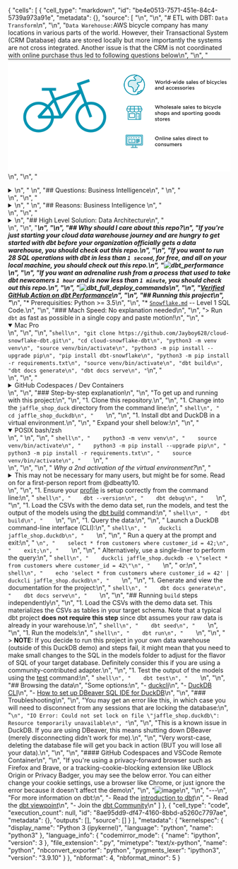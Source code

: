 {
 "cells": [
  {
   "cell_type": "markdown",
   "id": "be4e0513-7571-451e-84c4-5739a973a91e",
   "metadata": {},
   "source": [
    "\n",
    "<!-- ABOUT THE PROJECT -->\n",
    "# ETL with DBT:  `Data Transform`\n",
    "\n",
    "`Data Warehouse:`AWS bicycle company has many locations in various parts of the world. However, their Transactional System (CRM Database) data are stored locally but more importantly the systems are not cross integrated. Another issue is that the CRM is not coordinated with online purchase thus led to following questions below\n",
    "\n",
    "![header](images/logo.png)\n",
    "\n",
    "<details>\n",
    "<summary>\n",
    "    \n",
    "## Questions: Business Intelligence\n",
    "    \n",
    "</summary>\n",
    "        \n",
    "- How can we see FASTER what is happening now? \n",
    "- How is business changing over time? \n",
    "- How can we analyze the data more effectively? \n",
    "- How can we discover what is driving the positive trends? \n",
    "- How can we stop or reverse negative trends? \n",
    " \n",
    "</details>   \n",
    "\n",
    "<details>\n",
    "<summary>\n",
    "    \n",
    "## Reasons: Business Intelligence \n",
    "</summary>\n",
    "    \n",
    "- No consistency in pulling data from transaction system \n",
    "- Difficulty making comparisons and spotting trends over time  \n",
    "- Unable to respond quickly to sales trends or to changing customer behaviors \n",
    "- No Single Source of Truth (SSOT)\n",
    "</details>  \n",
    "\n",
    "<details>\n",
    "<summary>\n",
    "## High Level Solution: Data Architecture\n",
    "</summary>    \n",
    "\n",
    "- Design and develop data warehouse to support sales and marketing \n",
    "- Benefits include consistent reporting available on-demand quickly \n",
    "- Infrastructure will expand in the future to support more subject areas \n",
    "- Manage and Document business processes \n",
    "</details>   \n",
    "\n",
    "***\n",
    "<!-- GETTING STARTED -->\n",
    "## Why should I care about this repo?\n",
    "If you're just starting your cloud data warehouse journey and are hungry to get started with dbt before your organization officially gets a data warehouse, you should check out this repo.\n",
    "\n",
    "If you want to run 28 SQL operations with dbt in less than `1 second`, for free, and all on your local machine, you should check out this repo.\n",
    "![dbt_performance](images/dbt_performance.png)\n",
    "\n",
    "If you want an adrenaline rush from a process that used to take dbt newcomers `1 hour` and is now less than `1 minute`, you should check out this repo.\n",
    "\n",
    "![dbt_full_deploy_commands](images/dbt_full_deploy_commands.png)\n",
    "\n",
    "[Verified GitHub Action on dbt Performance](https://github.com/dbt-labs/jaffle_shop_duckdb/runs/7141529753?check_suite_focus=true#step:4:306)\n",
    "\n",
    "## Running this project\n",
    "***\n",
    "* Prerequisities: Python >= 3.5\n",
    "\n",
    "* [`Snowflake.md`](Starter-Code/Snowflake.sql) -- Level 1 SQL Code.\n",
    "\n",
    "### Mach Speed: No explanation needed\n",
    "\n",
    "> Run `dbt` as fast as possible in a single copy and paste motion!\n",
    "\n",
    "<details open>\n",
    "<summary>Mac Pro</summary>\n",
    "\n",
    "```shell\n",
    "git clone https://github.com/Jayboy628/cloud-snowflake-dbt.git\n",
    "cd cloud-snowflake-dbt\n",
    "python3 -m venv venv\n",
    "source venv/bin/activate\n",
    "python3 -m pip install --upgrade pip\n",
    "pip install dbt-snowflake\n",
    "python3 -m pip install -r requirements.txt\n",
    "source venv/bin/activate\n",
    "dbt build\n",
    "dbt docs generate\n",
    "dbt docs serve\n",
    "```\n",
    "</details>\n",
    "\n",
    "<details>\n",
    "<summary>GitHub Codespaces / Dev Containers </summary>\n",
    "\n",
    "#### Steps\n",
    "a. Create a Snowflake accoumt\n",
    "* [`Snowflake.md`](Starter-Code/Snowflake.sql) -- Level 1 SQL Code.\n",
    "* [`Snowflake.md`](Starter-Code/Snowflake.sql) -- Level 1 SQL Code.\n",
    "* [`Snowflake.md`](Starter-Code/Snowflake.sql) -- Level 1 SQL Code.\n",
    "* [`Snowflake.md`](Starter-Code/Snowflake.sql) -- Level 1 SQL Code.\n",
    "* [`Snowflake.md`](Starter-Code/Snowflake.sql) -- Level 1 SQL Code.\n",
    "\n",
    "1. Ensure you have [Codespaces](https://github.com/features/codespaces) enabled for your GitHub organization or turned on as a beta feature if you're an individual user\n",
    "2. Click the green **Code** button on near the top right of the page of this repo's homepage (you may already be on it)\n",
    "3. Instead of cloning the repo like you normally would, instead select the **Codespaces** tab of the pop out, then \"Create codespace on `duckdb`\"\n",
    "   ![dbt_full_deploy_commands](images/open_in_codespaces.png)\n",
    "4. Wait for codespace to boot (~1 min?)\n",
    "5. Decide whether you'd like to use the Web IDE or open the codespace in your local environment\n",
    "6. When the codespace opens, a Task pane will show up and call `dbt build` just to show you how it's done\n",
    "7. Decide whether or not you'd like the recommended extensions installed (like **dbt Power User extension**)\n",
    "8. Open up a new terminal and type:\n",
    "    ```\n",
    "    dbt build\n",
    "    ```\n",
    "9. Explore some of the bells and whistles (see below)\n",
    "\n",
    "If you don't have Codespaces or would like to just run the environment in a local Docker container, you can by:\n",
    "1. Install [Docker Desktop](https://www.docker.com/products/docker-desktop/)\n",
    "2. Install the VSCode [Dev Containers](https://marketplace.visualstudio.com/items?itemName=ms-vscode-remote.remote-containers) extension (formerly known as the \"Remote - Containers\" extension). Video tutorial [here](https://learn.microsoft.com/en-us/shows/beginners-series-to-dev-containers/installing-the-remote-containers-extension-2-of-8--beginners-series-to-dev-containers).\n",
    "2. Clone this repo and open it in VSCode\n",
    "1. First time: View > Command Palette > Remote-Containers: Open Folder in Container\n",
    "    - Wait for container to build -- expected to take several minutes\n",
    "    - Open a new terminal\n",
    "3. Subsequent times: Click **Reopen in Container** and wait for container to spin up\n",
    "   ![Reopen in Container](https://user-images.githubusercontent.com/8158673/181360469-c6f3eb94-6b65-4a8f-93a0-3438d182ee66.png)\n",
    "1. Continue on step 7 above\n",
    "\n",
    "\n",
    "#### bells and whistles\n",
    "\n",
    "There's some bells and whistles defined in the [.devcontainer.json]().devcontainer.json) that are worth calling out. Also a great reference is the [Setting up VSCode for dbt](https://dbt-msft.github.io/dbt-msft-docs/docs/guides/vscode_setup/) guide.\n",
    "\n",
    "1. there is syntax highlighting provided by the `vdcode-dbt` extension. However, it is configured such that files in your `target/run` and `target/compiled` folder are not syntax highlighted, as a reminder that these files are not where you should be making changes!\n",
    "2. basic `sqlfluff` linting is enabled as you type. Syntax errors will be underlined in red at the error, and will also be surfaced in the **Problems** tab of the Terminal pane. It's configured to lint as you type.\n",
    "3. Autocompletion is enabled for generic dbt macros via the `vdcode-dbt` extension. For example, if you type `macro` you'll notice a pop up that you can select with the arrow keys then click tab to get a macro snippet.\n",
    "  ![image](https://user-images.githubusercontent.com/8158673/181362230-2c00d666-6131-4619-93aa-2e30d9c2bfea.png)\n",
    "  ![image](https://user-images.githubusercontent.com/8158673/181362274-fa7d71ff-07fc-4b4a-97c3-a0464fbe4c7d.png)\n",
    "4. the `find-related` extension allows an easy shortcut to navigating using `CMD`+`R`to jump from\n",
    "    - a model file to it's corresponding compiled version,\n",
    "    - from a compiled file to either the original model file or the version in `target/run`\n",
    "5. The `vscode-yaml` YAML, combined with the JSON schema defined in [dbt-labs/dbt-jsonschema](https://github.com/dbt-labs/dbt-jsonschema), autocomplete options while working with dbt's YAML files: i.e. :\n",
    "    - Project definition files (`dbt_project.yml`)\n",
    "    - Package files (`packages.yml`)\n",
    "    - Selectors files (`selectors.yml`)\n",
    "    - Property files (`models/whatever.yml`)\n",
    "\n",
    "\n",
    "\n",
    "</details>\n",
    "\n",
    "### Step-by-step explanation\n",
    "\n",
    "To get up and running with this project:\n",
    "\n",
    "1. Clone this repository.\n",
    "\n",
    "1. Change into the `jaffle_shop_duck` directory from the command line:\n",
    "    ```shell\n",
    "    cd jaffle_shop_duckdb\n",
    "    ```\n",
    "\n",
    "1. Install dbt and DuckDB in a virtual environment.\n",
    "\n",
    "    Expand your shell below:\n",
    "\n",
    "    <details open>\n",
    "    <summary>POSIX bash/zsh</summary>\n",
    "\n",
    "    ```shell\n",
    "    python3 -m venv venv\n",
    "    source venv/bin/activate\n",
    "    python3 -m pip install --upgrade pip\n",
    "    python3 -m pip install -r requirements.txt\n",
    "    source venv/bin/activate\n",
    "    ```\n",
    "    </details>\n",
    "\n",
    "\n",
    "    *Why a 2nd activation of the virtual environment?*\n",
    "    <details>\n",
    "    <summary>This may not be necessary for many users, but might be for some. Read on for a first-person report from @dbeatty10.</summary>\n",
    "\n",
    "    I use `zsh` as my shell on my MacBook Pro, and I use `pyenv` to manage my Python environments. I already had an alpha version of dbt Core 1.2 installed (and yet another via [pipx](https://pypa.github.io/pipx/installation/)):\n",
    "    ```shell\n",
    "    $ which dbt\n",
    "    /Users/dbeatty/.pyenv/shims/dbt\n",
    "    ```\n",
    "    ```shell\n",
    "    $ dbt --version\n",
    "    Core:\n",
    "      - installed: 1.2.0-a1\n",
    "      - latest:    1.1.1    - Ahead of latest version!\n",
    "\n",
    "    Plugins:\n",
    "      - bigquery:  1.2.0a1 - Ahead of latest version!\n",
    "      - snowflake: 1.2.0a1 - Ahead of latest version!\n",
    "      - redshift:  1.2.0a1 - Ahead of latest version!\n",
    "      - postgres:  1.2.0a1 - Ahead of latest version!\n",
    "    ```\n",
    "\n",
    "    Then I ran all the steps to create a virtual environment and install the requirements of our DuckDB-based Jaffle Shop repo:\n",
    "    ```shell\n",
    "    $ python3 -m venv venv\n",
    "    $ source venv/bin/activate\n",
    "    (venv) $ python3 -m pip install --upgrade pip\n",
    "    (venv) $ python3 -m pip install -r requirements.txt\n",
    "    ```\n",
    "\n",
    "    Let's examine where `dbt` is installed and which version it is reporting:\n",
    "    ```shell\n",
    "    (venv) $ which dbt\n",
    "    /Users/dbeatty/projects/jaffle_duck/venv/bin/dbt\n",
    "    ```\n",
    "\n",
    "    ```shell\n",
    "    (venv) $ dbt --version\n",
    "    Core:\n",
    "      - installed: 1.2.0-a1\n",
    "      - latest:    1.1.1    - Ahead of latest version!\n",
    "\n",
    "    Plugins:\n",
    "      - bigquery:  1.2.0a1 - Ahead of latest version!\n",
    "      - snowflake: 1.2.0a1 - Ahead of latest version!\n",
    "      - redshift:  1.2.0a1 - Ahead of latest version!\n",
    "      - postgres:  1.2.0a1 - Ahead of latest version!\n",
    "    ```\n",
    "\n",
    "    ❌ That isn't what we expected -- something isn't right. 😢\n",
    "\n",
    "    So let's reactivate the virtual environment and try again...\n",
    "    ```shell\n",
    "    (venv) $ source venv/bin/activate\n",
    "    ```\n",
    "\n",
    "    ```shell\n",
    "    (venv) $ dbt --version\n",
    "    Core:\n",
    "      - installed: 1.1.1\n",
    "      - latest:    1.1.1 - Up to date!\n",
    "\n",
    "    Plugins:\n",
    "      - postgres: 1.1.1 - Up to date!\n",
    "      - duckdb:   1.1.3 - Up to date!\n",
    "    ```\n",
    "\n",
    "    ✅ This is what we want -- the 2nd reactivation worked. 😎 \n",
    "    </details>\n",
    "\n",
    "1. Ensure your [profile](https://docs.getdbt.com/reference/profiles.yml) is setup correctly from the command line:\n",
    "    ```shell\n",
    "    dbt --version\n",
    "    dbt debug\n",
    "    ```\n",
    "\n",
    "1. Load the CSVs with the demo data set, run the models, and test the output of the models using the [dbt build](https://docs.getdbt.com/reference/commands/build) command:\n",
    "    ```shell\n",
    "    dbt build\n",
    "    ```\n",
    "\n",
    "1. Query the data:\n",
    "\n",
    "    Launch a DuckDB command-line interface (CLI):\n",
    "    ```shell\n",
    "    duckcli jaffle_shop.duckdb\n",
    "    ```\n",
    "\n",
    "    Run a query at the prompt and exit:\n",
    "    ```\n",
    "    select * from customers where customer_id = 42;\n",
    "    exit;\n",
    "    ```\n",
    "\n",
    "    Alternatively, use a single-liner to perform the query:\n",
    "    ```shell\n",
    "    duckcli jaffle_shop.duckdb -e \"select * from customers where customer_id = 42\"\n",
    "    ```\n",
    "    or:\n",
    "    ```shell\n",
    "    echo 'select * from customers where customer_id = 42' | duckcli jaffle_shop.duckdb\n",
    "    ```\n",
    "\n",
    "1. Generate and view the documentation for the project:\n",
    "    ```shell\n",
    "    dbt docs generate\n",
    "    dbt docs serve\n",
    "    ```\n",
    "\n",
    "## Running `build` steps independently\n",
    "\n",
    "1. Load the CSVs with the demo data set. This materializes the CSVs as tables in your target schema. Note that a typical dbt project **does not require this step** since dbt assumes your raw data is already in your warehouse.\n",
    "    ```shell\n",
    "    dbt seed\n",
    "    ```\n",
    "\n",
    "1. Run the models:\n",
    "    ```shell\n",
    "    dbt run\n",
    "    ```\n",
    "\n",
    "    > **NOTE:** If you decide to run this project in your own data warehouse (outside of this DuckDB demo) and steps fail, it might mean that you need to make small changes to the SQL in the models folder to adjust for the flavor of SQL of your target database. Definitely consider this if you are using a community-contributed adapter.\n",
    "\n",
    "1. Test the output of the models using the [test](https://docs.getdbt.com/reference/commands/test) command:\n",
    "    ```shell\n",
    "    dbt test\n",
    "    ```\n",
    "\n",
    "## Browsing the data\n",
    "Some options:\n",
    "- [duckcli](https://pypi.org/project/duckcli/)\n",
    "- [DuckDB CLI](https://duckdb.org/docs/installation/?environment=cli)\n",
    "- [How to set up DBeaver SQL IDE for DuckDB](https://duckdb.org/docs/guides/sql_editors/dbeaver)\n",
    "\n",
    "### Troubleshooting\n",
    "\n",
    "You may get an error like this, in which case you will need to disconnect from any sessions that are locking the database:\n",
    "```\n",
    "IO Error: Could not set lock on file \"jaffle_shop.duckdb\": Resource temporarily unavailable\n",
    "```\n",
    "\n",
    "This is a known issue in DuckDB. If you are using DBeaver, this means shutting down DBeaver (merely disconnecting didn't work for me).\n",
    "\n",
    "Very worst-case, deleting the database file will get you back in action (BUT you will lose all your data).\n",
    "\n",
    "\n",
    "#### GitHub Codespaces and VSCode Remote Container\n",
    "\n",
    "If you're using a privacy-forward browser such as Firefox and Brave, or a tracking-cookie-blocking extension like UBlock Origin or Privacy Badger, you may see the below error. You can either change your cookie settings, use a browser like Chrome, or just ignore the error because it doesn't affect the demo\n",
    "\n",
    "![image](https://user-images.githubusercontent.com/8158673/181361459-294f807c-d990-4366-a4ab-d91cefcbc820.png)\n",
    "\n",
    "---\n",
    "For more information on dbt:\n",
    "- Read the [introduction to dbt](https://docs.getdbt.com/docs/introduction)\n",
    "- Read the [dbt viewpoint](https://docs.getdbt.com/docs/about/viewpoint)\n",
    "- Join the [dbt Community](http://community.getdbt.com/)\n"
   ]
  },
  {
   "cell_type": "code",
   "execution_count": null,
   "id": "8ae95dd9-df47-4160-8bbd-a5260c7797ae",
   "metadata": {},
   "outputs": [],
   "source": []
  }
 ],
 "metadata": {
  "kernelspec": {
   "display_name": "Python 3 (ipykernel)",
   "language": "python",
   "name": "python3"
  },
  "language_info": {
   "codemirror_mode": {
    "name": "ipython",
    "version": 3
   },
   "file_extension": ".py",
   "mimetype": "text/x-python",
   "name": "python",
   "nbconvert_exporter": "python",
   "pygments_lexer": "ipython3",
   "version": "3.9.10"
  }
 },
 "nbformat": 4,
 "nbformat_minor": 5
}
